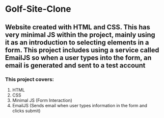 # Golf-Site-Clone

## Website created with HTML and CSS. This has very minimal JS within the project, mainly using it as an introduction to selecting elements in a form. This project includes using a service called EmailJS so when a user types into the form, an email is generated and sent to a test account

### This project covers:
1. HTML
2. CSS
3. Minimal JS (Form Interaction)
4. EmailJS (Sends email when user types information in the form and clicks submit)
